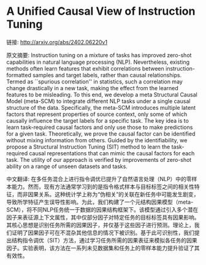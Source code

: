 # A Unified Causal View of Instruction Tuning

链接: http://arxiv.org/abs/2402.06220v1

原文摘要:
Instruction tuning on a mixture of tasks has improved zero-shot capabilities
in natural language processing (NLP). Nevertheless, existing methods often
learn features that exhibit correlations between instruction-formatted samples
and target labels, rather than causal relationships. Termed as ``spurious
correlation'' in statistics, such a correlation may change drastically in a new
task, making the effect from the learned features to be misleading. To this
end, we develop a meta Structural Causal Model (meta-SCM) to integrate
different NLP tasks under a single causal structure of the data. Specifically,
the meta-SCM introduces multiple latent factors that represent properties of
source context, only some of which causally influence the target labels for a
specific task. The key idea is to learn task-required causal factors and only
use those to make predictions for a given task. Theoretically, we prove the
causal factor can be identified without mixing information from others. Guided
by the identifiability, we propose a Structural Instruction Tuning (SIT) method
to learn the task-required causal representations that can mimic the causal
factors for each task. The utility of our approach is verified by improvements
of zero-shot ability on a range of unseen datasets and tasks.

中文翻译:
在多任务混合上进行指令调优已提升了自然语言处理（NLP）中的零样本能力。然而，现有方法通常学习到的是指令格式样本与目标标签之间的相关性特征，而非因果关系。这种统计学上称为“伪相关”的关联在新任务中可能发生剧变，导致所学特征产生误导性影响。为此，我们构建了一个元结构因果模型（meta-SCM），将不同NLP任务统一于数据的因果结构框架下。该模型通过引入多个潜在因子来表征源上下文属性，其中仅部分因子对特定任务的目标标签具有因果影响。其核心思想是识别任务所需的因果因子，并仅基于这些因子进行预测。理论上，我们证明了因果因子可在不混杂其他信息的情况下被识别。基于此可识别性，我们提出结构指令调优（SIT）方法，通过学习任务所需的因果表征来模拟各任务的因果因子。实验表明，该方法在一系列未见数据集和任务上的零样本能力提升验证了其有效性。
